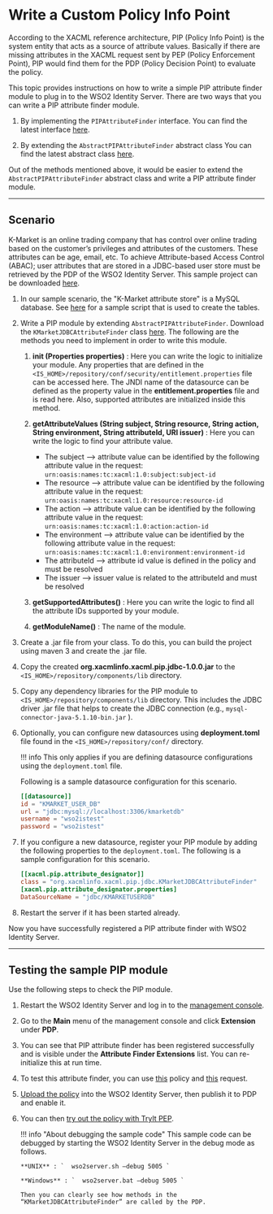 # Write a Custom Policy Info Point

According to the XACML reference architecture, PIP (Policy Info Point) is the system entity that acts as a source of attribute values. Basically if there are missing attributes in the XACML request sent by PEP (Policy Enforcement Point), PIP would find them for the PDP (Policy Decision Point) to evaluate the policy.

This topic provides instructions on how to write a simple PIP attribute finder module to plug in to the WSO2 Identity Server. There are two ways that you can write a PIP attribute finder module.

1.  By implementing the `PIPAttributeFinder` interface. You can find the latest interface [here](https://github.com/wso2/carbon-identity/blob/master/components/entitlement/org.wso2.carbon.identity.entitlement/src/main/java/org/wso2/carbon/identity/entitlement/pip/PIPAttributeFinder.java).

2.  By extending the `AbstractPIPAttributeFinder` abstract class You can find the latest abstract class [here](https://github.com/wso2/carbon-identity/blob/master/components/entitlement/org.wso2.carbon.identity.entitlement/src/main/java/org/wso2/carbon/identity/entitlement/pip/AbstractPIPAttributeFinder.java).

Out of the methods mentioned above, it would be easier to extend the `AbstractPIPAttributeFinder` abstract class and write a PIP attribute finder module.

---

## Scenario

K-Market is an online trading company that has control over online trading based on the customer’s privileges and attributes of the customers. These attributes can be age, email, etc. To achieve Attribute-based Access Control (ABAC); user attributes that are stored in a JDBC-based user store must be retrieved by the PDP of the WSO2 Identity Server. This sample project can be downloaded [here](https://svn.wso2.org/repos/wso2/people/asela/xacml/pip/jdbc/).

1.  In our sample scenario, the "K-Market attribute store" is a MySQL database. See [here](https://svn.wso2.org/repos/wso2/people/asela/xacml/pip/jdbc/resources/dbScript/testUserStore.sql) for a sample script that is used to create the tables.

2.  Write a PIP module by extending  `AbstractPIPAttributeFinder`. Download the  `KMarketJDBCAttributeFinder`  class [here](https://svn.wso2.org/repos/wso2/people/asela/xacml/pip/jdbc/src/main/org/xacmlinfo/xacml/pip/jdbc/KMarketJDBCAttributeFinder.java). The following are the methods you need to implement in order to write this module.

    1.  **init (Properties properties)** : Here you can write the logic to initialize your module. Any properties that are defined in
        the `<IS_HOME>/repository/conf/security/entitlement.properties` file can be accessed here. The JNDI name of the datasource can be defined as the property value in the **entitlement.properties** file and is read here. Also, supported attributes are initialized inside this method.

    2.  **getAttributeValues (String subject, String resource, String action, String environment, String attributeId, URI issuer)** :
        Here you can write the logic to find your attribute value.
        -   The subject –\> attribute value can be identified by the
            following attribute value in the request:  
            `urn:oasis:names:tc:xacml:1.0:subject:subject-id`
        -   The resource –\> attribute value can be identified by the
            following attribute value in the request:  
            `urn:oasis:names:tc:xacml:1.0:resource:resource-id`
        -   The action –\> attribute value can be identified by the
            following attribute value in the request:  
            `urn:oasis:names:tc:xacml:1.0:action:action-id`
        -   The environment –\> attribute value can be identified by the
            following attribute value in the request:  
            `urn:oasis:names:tc:xacml:1.0:environment:environment-id`
        -   The attributeId –\> attribute id value is defined in the
            policy and must be resolved
        -   The issuer –\> issuer value is related to the attributeId
            and must be resolved

    3.  **getSupportedAttributes()** : Here you can write the logic to find all the attribute IDs supported by your module.

    4.  **getModuleName()** : The name of the module.
    
3.  Create a .jar file from your class. To do this, you can build the project using maven 3 and create the .jar file.

4.  Copy the created **org.xacmlinfo.xacml.pip.jdbc-1.0.0.jar** to the `<IS_HOME>/repository/components/lib` directory.

5.  Copy any dependency libraries for the PIP module to `<IS_HOME>/repository/components/lib` directory. This includes the JDBC driver .jar file that helps to create the JDBC connection (e.g., `mysql-connector-java-5.1.10-bin.jar` ).

6.  Optionally, you can configure new datasources using **deployment.toml** file found in the `<IS_HOME>/repository/conf/` directory.

    !!! info
        This only applies if you are defining datasource configurations
        using the `deployment.toml` file.

    Following is a sample datasource configuration for this scenario.

    ```toml
    [[datasource]]
    id = "KMARKET_USER_DB"
    url = "jdbc:mysql://localhost:3306/kmarketdb"
    username = "wso2istest"
    password = "wso2istest"
    ```

7.  If you configure a new datasource, register your PIP module by adding the following properties to the `deployment.toml`. The following is a sample configuration for this scenario.

    ```toml
    [[xacml.pip.attribute_designator]]
    class = "org.xacmlinfo.xacml.pip.jdbc.KMarketJDBCAttributeFinder"
    [xacml.pip.attribute_designator.properties]
    DataSourceName = "jdbc/KMARKETUSERDB" 
    ```

8.  Restart the server if it has been started already.

Now you have successfully registered a PIP attribute finder with WSO2 Identity Server.

----

## Testing the sample PIP module

Use the following steps to check the PIP module.

1.  Restart the WSO2 Identity Server and log in to the [management console](TODO:../../setup/getting-started-with-the-management-console).

2.  Go to the **Main** menu of the management console and click **Extension** under **PDP**.

3.  You can see that PIP attribute finder has been registered successfully and is visible under the **Attribute Finder Extensions** list. You can re-initialize this at run time.

4.  To test this attribute finder, you can use [this](https://svn.wso2.org/repos/wso2/people/asela/xacml/pip/jdbc/resources/Kmarket-Test-Policy.xml) policy and [this](https://svn.wso2.org/repos/wso2/people/asela/xacml/pip/jdbc/resources/Test-Request.xml) request.

5. [Upload the policy](../../learn/creating-a-xacml-policy) into the WSO2 Identity Server, then publish it to PDP and enable it.

6.  You can then [try out the policy with TryIt PEP](TODO:../../../administer/using-the-xacml-tryit-tool).

    !!! info "About debugging the sample code"
        This sample code can be debugged by starting the WSO2 Identity
        Server in the debug mode as follows.

        **UNIX** : `  wso2server.sh –debug 5005 `

        **Windows** : `  wso2server.bat –debug 5005 `

        Then you can clearly see how methods in the
        “KMarketJDBCAttributeFinder” are called by the PDP.
